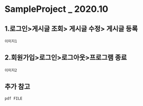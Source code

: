 SampleProject _ 2020.10
======================
## 1.로그인>게시글 조회> 게시글 수정> 게시글 등록
```
이미지1
```

## 2.회원가입>로그인>로그아웃>프로그램 종료
```
이미지2
```

## 추가 참고
```
pdf FILE
```
